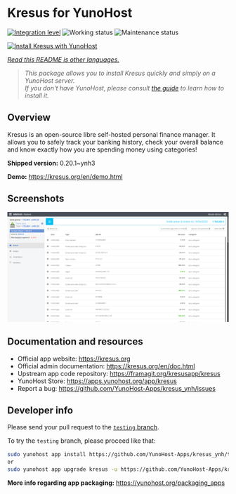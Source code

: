 <!--
N.B.: This README was automatically generated by <https://github.com/YunoHost/apps/tree/master/tools/readme_generator>
It shall NOT be edited by hand.
-->

# Kresus for YunoHost

[![Integration level](https://dash.yunohost.org/integration/kresus.svg)](https://dash.yunohost.org/appci/app/kresus) ![Working status](https://ci-apps.yunohost.org/ci/badges/kresus.status.svg) ![Maintenance status](https://ci-apps.yunohost.org/ci/badges/kresus.maintain.svg)

[![Install Kresus with YunoHost](https://install-app.yunohost.org/install-with-yunohost.svg)](https://install-app.yunohost.org/?app=kresus)

*[Read this README is other languages.](./ALL_README.md)*

> *This package allows you to install Kresus quickly and simply on a YunoHost server.*  
> *If you don't have YunoHost, please consult [the guide](https://yunohost.org/install) to learn how to install it.*

## Overview

Kresus is an open-source libre self-hosted personal finance manager. It allows you to safely track your banking history, check your overall balance and know exactly how you are spending money using categories!


**Shipped version:** 0.20.1~ynh3

**Demo:** <https://kresus.org/en/demo.html>

## Screenshots

![Screenshot of Kresus](./doc/screenshots/screenshot.png)

## Documentation and resources

- Official app website: <https://kresus.org>
- Official admin documentation: <https://kresus.org/en/doc.html>
- Upstream app code repository: <https://framagit.org/kresusapp/kresus>
- YunoHost Store: <https://apps.yunohost.org/app/kresus>
- Report a bug: <https://github.com/YunoHost-Apps/kresus_ynh/issues>

## Developer info

Please send your pull request to the [`testing` branch](https://github.com/YunoHost-Apps/kresus_ynh/tree/testing).

To try the `testing` branch, please proceed like that:

```bash
sudo yunohost app install https://github.com/YunoHost-Apps/kresus_ynh/tree/testing --debug
or
sudo yunohost app upgrade kresus -u https://github.com/YunoHost-Apps/kresus_ynh/tree/testing --debug
```

**More info regarding app packaging:** <https://yunohost.org/packaging_apps>
